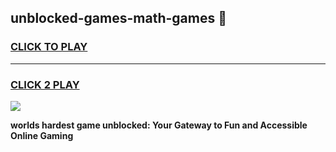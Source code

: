 
## unblocked-games-math-games 👋
<h3>
<a href="https://premium.freeplayer.one?title=unblocked-games-math-games&ref=14F">CLICK TO PLAY</a></h3>
<hr>

<h3>
<a href="https://premium.freeplayer.one?title=unblocked-games-math-games&ref=14F">CLICK 2 PLAY</a>
  
</h3>

<a href="https://premium.freeplayer.one?title=unblocked-games-math-games&ref=12F/"><img src="https://clearcache.store/games.png"></a>


**worlds hardest game unblocked: Your Gateway to Fun and Accessible Online Gaming**
